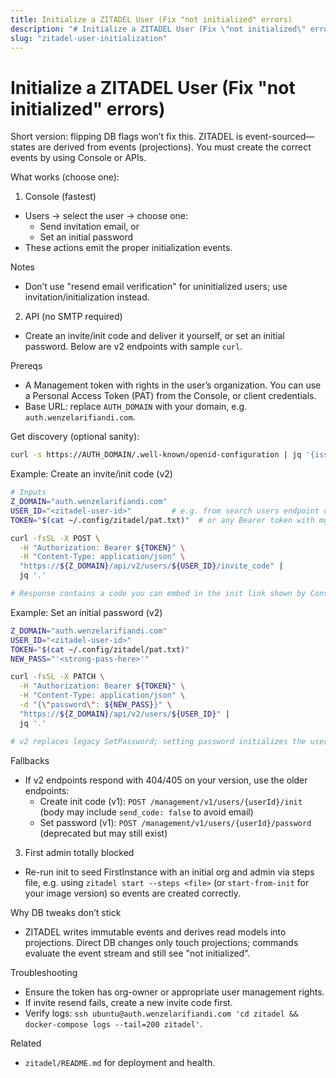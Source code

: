 ```yaml
---
title: Initialize a ZITADEL User (Fix "not initialized" errors)
description: "# Initialize a ZITADEL User (Fix \"not initialized\" errors)"
slug: "zitadel-user-initialization"
---
```


# Initialize a ZITADEL User (Fix "not initialized" errors)

Short version: flipping DB flags won’t fix this. ZITADEL is event-sourced—states are derived from events (projections). You must create the correct events by using Console or APIs.

What works (choose one):

1. Console (fastest)

- Users → select the user → choose one:
  - Send invitation email, or
  - Set an initial password
- These actions emit the proper initialization events.

Notes

- Don’t use "resend email verification" for uninitialized users; use invitation/initialization instead.

2. API (no SMTP required)

- Create an invite/init code and deliver it yourself, or set an initial password. Below are v2 endpoints with sample `curl`.

Prereqs

- A Management token with rights in the user’s organization. You can use a Personal Access Token (PAT) from the Console, or client credentials.
- Base URL: replace `AUTH_DOMAIN` with your domain, e.g. `auth.wenzelarifiandi.com`.

Get discovery (optional sanity):

```bash
curl -s https://AUTH_DOMAIN/.well-known/openid-configuration | jq '{issuer, token_endpoint}'
```

Example: Create an invite/init code (v2)

```bash
# Inputs
Z_DOMAIN="auth.wenzelarifiandi.com"
USER_ID="<zitadel-user-id>"         # e.g. from search users endpoint or Console URL
TOKEN="$(cat ~/.config/zitadel/pat.txt)"  # or any Bearer token with mgmt rights

curl -fsSL -X POST \
  -H "Authorization: Bearer ${TOKEN}" \
  -H "Content-Type: application/json" \
  "https://${Z_DOMAIN}/api/v2/users/${USER_ID}/invite_code" |
  jq '.'

# Response contains a code you can embed in the init link shown by Console, or share directly.
```

Example: Set an initial password (v2)

```bash
Z_DOMAIN="auth.wenzelarifiandi.com"
USER_ID="<zitadel-user-id>"
TOKEN="$(cat ~/.config/zitadel/pat.txt)"
NEW_PASS="'<strong-pass-here>'"

curl -fsSL -X PATCH \
  -H "Authorization: Bearer ${TOKEN}" \
  -H "Content-Type: application/json" \
  -d "{\"password\": ${NEW_PASS}}" \
  "https://${Z_DOMAIN}/api/v2/users/${USER_ID}" |
  jq '.'

# v2 replaces legacy SetPassword; setting password initializes the user.
```

Fallbacks

- If v2 endpoints respond with 404/405 on your version, use the older endpoints:
  - Create init code (v1): `POST /management/v1/users/{userId}/init` (body may include `send_code: false` to avoid email)
  - Set password (v1): `POST /management/v1/users/{userId}/password` (deprecated but may still exist)

3. First admin totally blocked

- Re-run init to seed FirstInstance with an initial org and admin via steps file, e.g. using `zitadel start --steps <file>` (or `start-from-init` for your image version) so events are created correctly.

Why DB tweaks don’t stick

- ZITADEL writes immutable events and derives read models into projections. Direct DB changes only touch projections; commands evaluate the event stream and still see "not initialized".

Troubleshooting

- Ensure the token has org-owner or appropriate user management rights.
- If invite resend fails, create a new invite code first.
- Verify logs: `ssh ubuntu@auth.wenzelarifiandi.com 'cd zitadel && docker-compose logs --tail=200 zitadel'`.

Related

- `zitadel/README.md` for deployment and health.
